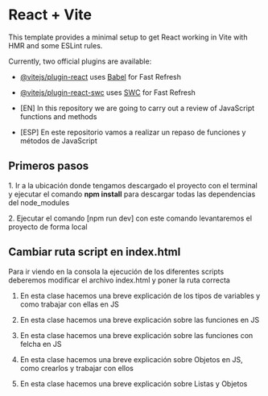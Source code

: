 # React + Vite

This template provides a minimal setup to get React working in Vite with HMR and some ESLint rules.

Currently, two official plugins are available:

- [@vitejs/plugin-react](https://github.com/vitejs/vite-plugin-react/blob/main/packages/plugin-react/README.md) uses [Babel](https://babeljs.io/) for Fast Refresh
- [@vitejs/plugin-react-swc](https://github.com/vitejs/vite-plugin-react-swc) uses [SWC](https://swc.rs/) for Fast Refresh

- [EN] In this repository we are going to carry out a review of JavaScript functions and methods
- [ESP] En este repositorio vamos a realizar un repaso de funciones y métodos de JavaScript

<h2>Primeros pasos</h2>
<p>1. Ir a la ubicación donde tengamos descargado el proyecto con el terminal y ejecutar el comando <b>npm install</b> para descargar todas las dependencias del node_modules</p>
<p>2. Ejecutar el comando [npm run dev] con este comando levantaremos el proyecto de forma local</p>

<h2>Cambiar ruta script en index.html</h2>
<p>Para ir viendo en la consola la ejecución de los diferentes scripts deberemos modificar el archivo index.html y poner la ruta correcta</p>
<ol>
    <li>
        <p>En esta clase hacemos una breve explicación de los tipos de variables y como trabajar con ellas en JS</p>
        <p><script type="module" src="/src/01-Variables-consts.js"></script></p>
    </li>
    <li>
        <p>En esta clase hacemos una breve explicación sobre las funciones en JS</p>
        <script type="module" src="/src/02-Funciones.js"></script>
    </li>
    <li>
        <p>En esta clase hacemos una breve explicación sobre las funciones con felcha en JS</p>
        <script type="module" src="/src/03-Funciones-Flecha.js"></script>
    </li>
    <li>
        <p>En esta clase hacemos una breve explicación sobre Objetos en JS, como crearlos y trabajar con ellos</p>
        <script type="module" src="/src/04-Objetos.js"></script>
    </li>
    <li>
        <p>En esta clase hacemos una breve explicación sobre Listas y Objetos </p>
        <script type="module" src="/src/05-Arreglos.js"></script>
    </li>
</ol>
